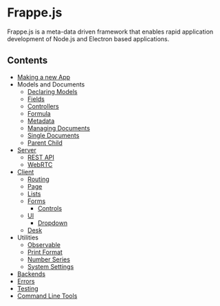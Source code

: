 # Frappe.js

Frappe.js is a meta-data driven framework that enables rapid application development of Node.js and Electron based applications.

## Contents

- [Making a new App](app.md)
- Models and Documents
	- [Declaring Models](models/index.md)
	- [Fields](models/fields.md)
	- [Controllers](models/controllers.md)
	- [Formula](models/formula.md)
	- [Metadata](models/metadata.md)
	- [Managing Documents](models/document.md)
	- [Single Documents](models/singles.md)
	- [Parent Child](models/parent-child.md)
- [Server](server/index.md)
	 - [REST API](server/rest.md)
	 - [WebRTC](server/webrtc.md)
- [Client](client/index.md)
	- [Routing](client/router.md)
	- [Page](client/page.md)
	- [Lists](client/lists.md)
	- [Forms](client/forms.md)
		- [Controls](client/controls.md)
	- [UI](client/ui/index.md)
		- [Dropdown](client/ui/dropdown.md)
	- [Desk](client/desk.md)
- Utilities
	- [Observable](utilities/observable.md)
	- [Print Format](utilities/print-format.md)
	- [Number Series](utilities/number-series.md)
	- [System Settings](utilities/system-settings.md)
- [Backends](server/backends.md)
- [Errors](errors.md)
- [Testing](testing.md)
- [Command Line Tools](cli.md)